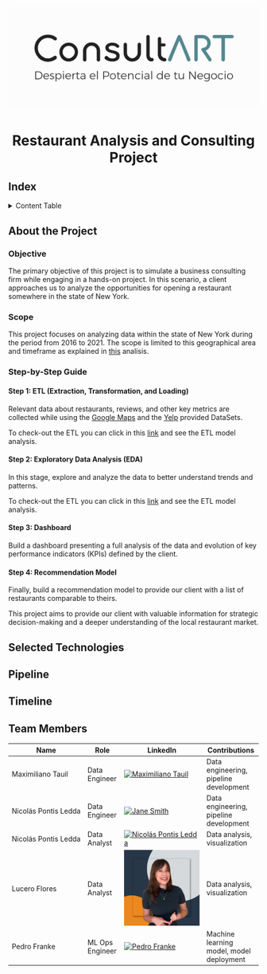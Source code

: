 # <p align="center"> <img src="Images/Logo2.png" alt="Texto Alternativo" width="800"/> </p>

# <h1 align=center> **Restaurant Analysis and Consulting Project** </h1>

## Index

<details>
  <summary>Content Table</summary>
  <ol>
    <li><a href="#Index">Index</a></li>
    <li><a href="#about-the-project">About the Project</a></li>
    <li><a href="#selected-technologies">Selected Technologies</a></li>
    <li><a href="#Pipeline">Project Pipeline</a></li>
    <li><a href="#Timeline">Project Timeline</a></li>
    <li><a href="#team-members">Team Members</a></li>
  </ol>
</details>

## About the Project

### Objective

The primary objective of this project is to simulate a business consulting firm while engaging in a hands-on project. In this scenario, a client approaches us to analyze the opportunities for opening a restaurant somewhere in the state of New York.

### Scope

This project focuses on analyzing data within the state of New York during the period from 2016 to 2021. The scope is limited to this geographical area and timeframe as explained in [this](link) analisis.

### Step-by-Step Guide

#### Step 1: ETL (Extraction, Transformation, and Loading)

Relevant data about restaurants, reviews, and other key metrics are collected while using the [Google Maps](https://drive.google.com/drive/folders/1Wf7YkxA0aHI3GpoHc9Nh8_scf5BbD4DA) and the [Yelp](https://drive.google.com/drive/folders/1TI-SsMnZsNP6t930olEEWbBQdo_yuIZF) provided DataSets.

To check-out the ETL you can click in this [link](/Data%20Engineering/) and see the ETL model analysis.

#### Step 2: Exploratory Data Analysis (EDA)

In this stage, explore and analyze the data to better understand trends and patterns.

To check-out the ETL you can click in this [link](/Data%20Analysis/) and see the ETL model analysis.

#### Step 3: Dashboard

Build a dashboard presenting a full analysis of the data and evolution of key performance indicators (KPIs) defined by the client.

#### Step 4: Recommendation Model

Finally, build a recommendation model to provide our client with a list of restaurants comparable to theirs.

This project aims to provide our client with valuable information for strategic decision-making and a deeper understanding of the local restaurant market.

## Selected Technologies



## Pipeline



## Timeline



## Team Members

| Name                 | Role               | LinkedIn                                      | Contributions                         |
| -------------------- | -----------------  | --------------------------------------------- | ------------------------------------- |
| Maximiliano Tauil    | Data Engineer    | [![Maximiliano Tauil](link_to_image)]([https://www.linkedin.com/in/johndoe/](https://www.linkedin.com/in/maximiliano-tauil-3a0010252/)) | Data engineering, pipeline development |
| Nicolás Pontis Ledda | Data Engineer      | [![Jane Smith](link_to_image)](https://www.linkedin.com/in/janesmith/) | Data engineering, pipeline development |
| Nicolás Pontis Ledda | Data Analyst      | [![Nicolás Pontis Ledda](link_to_image)]([https://www.linkedin.com/in/janesmith/](https://www.linkedin.com/in/nicol%C3%A1s-pontis-ledda-8a8083197/)) | Data analysis, visualization |
| Lucero Flores        | Data Analyst       | [![Lucero Flores](Images/Lucero.jpg)]([https://www.linkedin.com/in/alexjohnson/](https://www.linkedin.com/in/lucerofa/)) | Data analysis, visualization          |
| Pedro Franke         | ML Ops Engineer    | [![Pedro Franke](link_to_image)](https://www.linkedin.com/in/sarahwilliams/) | Machine learning model, model deployment              |


